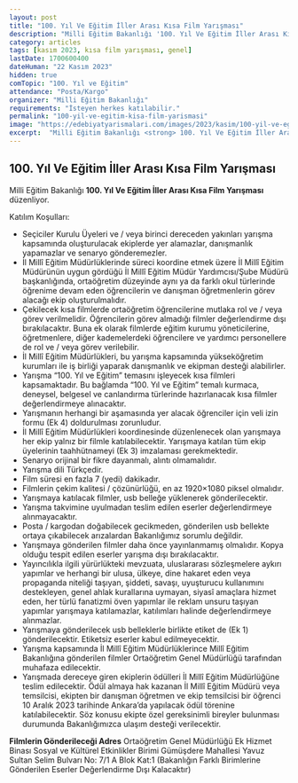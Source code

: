 ```yaml
---
layout: post
title: "100. Yıl Ve Eğitim İller Arası Kısa Film Yarışması"
description: "Milli Eğitim Bakanlığı '100. Yıl Ve Eğitim İller Arası Kısa Film Yarışması' düzenliyor."
category: articles
tags: [kasım 2023, kısa film yarışması, genel]
lastDate: 1700600400
dateHuman: "22 Kasım 2023"
hidden: true
comTopic: "100. Yıl ve Eğitim"
attendance: "Posta/Kargo"
organizer: "Milli Eğitim Bakanlığı"
requirements: "İsteyen herkes katılabilir."
permalink: "100-yil-ve-egitim-kisa-film-yarismasi"
image: "https://edebiyatyarismalari.com/images/2023/kasim/100-yil-ve-egitim-kisa-film-yarismasi.jpg"
excerpt:  "Milli Eğitim Bakanlığı <strong> 100. Yıl Ve Eğitim İller Arası Kısa Film Yarışması </strong> düzenliyor."
---
```


## 100. Yıl Ve Eğitim İller Arası Kısa Film Yarışması
Milli Eğitim Bakanlığı **100. Yıl Ve Eğitim İller Arası Kısa Film Yarışması** düzenliyor.  

Katılım Koşulları:
- Seçiciler Kurulu Üyeleri ve / veya birinci dereceden yakınları yarışma kapsamında oluşturulacak ekiplerde yer alamazlar, danışmanlık yapamazlar ve senaryo gönderemezler.
- İl Millî Eğitim Müdürlüklerinde süreci koordine etmek üzere İl Millî Eğitim Müdürünün uygun gördüğü İl Millî Eğitim Müdür Yardımcısı/Şube Müdürü başkanlığında, ortaöğretim düzeyinde aynı ya da farklı okul türlerinde öğrenime devam eden öğrencilerin ve danışman öğretmenlerin görev alacağı ekip oluşturulmalıdır.
- Çekilecek kısa filmlerde ortaöğretim öğrencilerine mutlaka rol ve / veya görev verilmelidir. Öğrencilerin görev almadığı filmler değerlendirme dışı bırakılacaktır. Buna ek olarak filmlerde eğitim kurumu yöneticilerine, öğretmenlere, diğer kademelerdeki öğrencilere ve yardımcı personellere de rol ve / veya görev verilebilir.
- İl Millî Eğitim Müdürlükleri, bu yarışma kapsamında yükseköğretim kurumları ile iş birliği yaparak danışmanlık ve ekipman desteği alabilirler.
- Yarışma “100. Yıl ve Eğitim” temasını işleyecek kısa filmleri kapsamaktadır. Bu bağlamda “100. Yıl ve Eğitim” temalı kurmaca, deneysel, belgesel ve canlandırma türlerinde hazırlanacak kısa filmler değerlendirmeye alınacaktır.
- Yarışmanın herhangi bir aşamasında yer alacak öğrenciler için veli izin formu (Ek 4) doldurulması zorunludur.
- İl Millî Eğitim Müdürlükleri koordinesinde düzenlenecek olan yarışmaya her ekip yalnız bir filmle katılabilecektir. Yarışmaya katılan tüm ekip üyelerinin taahhütnameyi (Ek 3) imzalaması gerekmektedir.
- Senaryo orijinal bir fikre dayanmalı, alıntı olmamalıdır.
- Yarışma dili Türkçedir.
- Film süresi en fazla 7 (yedi) dakikadır.
- Filmlerin çekim kalitesi / çözünürlüğü, en az 1920×1080 piksel olmalıdır.
- Yarışmaya katılacak filmler, usb belleğe yüklenerek gönderilecektir.
- Yarışma takvimine uyulmadan teslim edilen eserler değerlendirmeye alınmayacaktır.
- Posta / kargodan doğabilecek gecikmeden, gönderilen usb bellekte ortaya çıkabilecek arızalardan Bakanlığımız sorumlu değildir.
- Yarışmaya gönderilen filmler daha önce yayınlanmamış olmalıdır. Kopya olduğu tespit edilen eserler yarışma dışı bırakılacaktır.
- Yayıncılıkla ilgili yürürlükteki mevzuata, uluslararası sözleşmelere aykırı yapımlar ve herhangi bir ulusa, ülkeye, dine hakaret eden veya propaganda niteliği taşıyan, şiddeti, savaşı, uyuşturucu kullanımını destekleyen, genel ahlak kurallarına uymayan, siyasî amaçlara hizmet eden, her türlü fanatizmi öven yapımlar ile reklam unsuru taşıyan yapımlar yarışmaya katılamazlar, katılımları halinde değerlendirmeye alınmazlar.
- Yarışmaya gönderilecek usb belleklerle birlikte etiket de (Ek 1) gönderilecektir. Etiketsiz eserler kabul edilmeyecektir.
- Yarışma kapsamında İl Millî Eğitim Müdürlüklerince Millî Eğitim Bakanlığına gönderilen filmler Ortaöğretim Genel Müdürlüğü tarafından muhafaza edilecektir.
- Yarışmada dereceye giren ekiplerin ödülleri İl Millî Eğitim Müdürlüğüne teslim edilecektir. Ödül almaya hak kazanan İl Millî Eğitim Müdürü veya temsilcisi, ekipten bir danışman öğretmen ve ekip temsilcisi bir öğrenci 10 Aralık 2023 tarihinde Ankara’da yapılacak ödül törenine katılabilecektir. Söz konusu ekipte özel gereksinimli bireyler bulunması durumunda Bakanlığımızca ulaşım desteği verilecektir.

**Filmlerin Gönderileceği Adres**
Ortaöğretim Genel Müdürlüğü Ek Hizmet Binası Sosyal ve Kültürel Etkinlikler Birimi
Gümüşdere Mahallesi Yavuz Sultan Selim Bulvarı No: 7/1 A Blok Kat:1 (Bakanlığın Farklı Birimlerine Gönderilen Eserler Değerlendirme Dışı Kalacaktır)